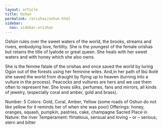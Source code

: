 ```yaml
---
layout: article
title: Oshun
permalink: /orishas/oshun.html
sidebar:
  nav: sidebar-orishas
---
```


Oshún rules over the sweet waters of the world, the brooks, streams and rivers, embodying love, fertility. She is the youngest of the female orishas but retains the title of Iyalode or great queen. She heals with her sweet waters and with honey which she also owns.

She is the femme fatale of the orishas and once saved the world by luring Ogún out of the forests using her feminine wiles. And,in her path of Ibú Ikolé she saved the world from draught by flying up to heaven (turning into a vulture in the process).  Peacocks and vultures are hers and we use them often to represent her. She loves silks, perfumes, fans and mirrors, all kinds of jewelry, (especially coral and amber, gold and brass).


Number: 5
Colors: Gold, Coral, Amber, Yellow (some roads of Oshun do not like yellow for it reminds her of when she was poor)
Offerings: honey, oranges, squash, pumpkin, pastries, cake, champagne
Sacred Place in Nature: the river
Temperament: flirtatious, sensual and loving – or – serious, stern and bitter
